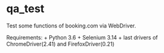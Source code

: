 # qa_test
Test some functions of booking.com via WebDriver.

Requirements:
    + Python 3.6
    + Selenium 3.14
    + last drivers of ChromeDriver(2.41) and FirefoxDriver(0.21)


